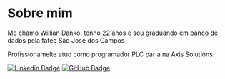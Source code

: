 # Sobre mim

Me chamo Willian Danko, tenho 22 anos e sou graduando em banco de dados pela fatec São José dos Campos

Profissionamelte atuo como programador PLC par a na Axis Solutions.

[![Linkedin Badge](https://img.shields.io/badge/Linkedin-blue?style=flat-square&logo=Linkedin&logoColor=white)](https://www.linkedin.com/in/willian-danko-leite-caboski-5410741b4) [![GitHub Badge](https://img.shields.io/badge/GitHub-111217?style=flat-square&logo=github&logoColor=white)](https://github.com/DankoCaboski)
